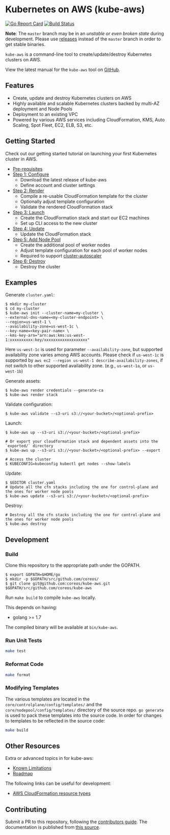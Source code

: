 # Kubernetes on AWS (kube-aws)

[![Go Report Card](https://goreportcard.com/badge/github.com/coreos/kube-aws)](https://goreportcard.com/report/github.com/coreos/kube-aws)
[![Build Status](https://travis-ci.org/coreos/kube-aws.svg?branch=master)](https://travis-ci.org/coreos/kube-aws)

**Note**: The `master` branch may be in an *unstable or even broken state* during development. Please use [releases](https://github.com/coreos/kube-aws/releases) instead of the `master` branch in order to get stable binaries.

`kube-aws` is a command-line tool to create/update/destroy Kubernetes clusters on AWS.

View the latest manual for the `kube-aws` tool on [GitHub](/Documentation/kubernetes-on-aws.md).

## Features

* Create, update and destroy Kubernetes clusters on AWS
* Highly available and scalable Kubernetes clusters backed by multi-AZ deployment and Node Pools
* Deployment to an existing VPC
* Powered by various AWS services including CloudFormation, KMS, Auto Scaling, Spot Fleet, EC2, ELB, S3, etc.

## Getting Started

Check out our getting started tutorial on launching your first Kubernetes cluster in AWS.

* [Pre-requisites](/Documentation/kubernetes-on-aws-prerequisites.md)
* [Step 1: Configure](/Documentation/kubernetes-on-aws.md)
  * Download the latest release of kube-aws
  * Define account and cluster settings
* [Step 2: Render](/Documentation/kubernetes-on-aws-render.md)
  * Compile a re-usable CloudFormation template for the cluster
  * Optionally adjust template configuration
  * Validate the rendered CloudFormation stack
* [Step 3: Launch](/Documentation/kubernetes-on-aws-launch.md)
  * Create the CloudFormation stack and start our EC2 machines
  * Set up CLI access to the new cluster
* [Step 4: Update](/Documentation/kube-aws-cluster-updates.md)
  * Update the CloudFormation stack
* [Step 5: Add Node Pool](/Documentation/kubernetes-on-aws-node-pool.md)
  * Create the additional pool of worker nodes
  * Adjust template configuration for each pool of worker nodes
  * Required to support [cluster-autoscaler](https://github.com/kubernetes/contrib/tree/master/cluster-autoscaler)
* [Step 6: Destroy](/Documentation/kubernetes-on-aws-destroy.md)
  * Destroy the cluster

## Examples

Generate `cluster.yaml`:

```
$ mkdir my-cluster
$ cd my-cluster
$ kube-aws init --cluster-name=my-cluster \
--external-dns-name=<my-cluster-endpoint> \
--region=us-west-1 \
--availability-zone=us-west-1c \
--key-name=<key-pair-name> \
--kms-key-arn="arn:aws:kms:us-west-1:xxxxxxxxxx:key/xxxxxxxxxxxxxxxxxxx"
```

Here `us-west-1c` is used for parameter `--availability-zone`, but supported availability zone varies among AWS accounts.
Please check if `us-west-1c` is supported by `aws ec2 --region us-west-1 describe-availability-zones`, if not switch to other supported availability zone. (e.g., `us-west-1a`, or `us-west-1b`)

Generate assets:

```
$ kube-aws render credentials --generate-ca
$ kube-aws render stack
```

Validate configuration:

```
$ kube-aws validate --s3-uri s3://<your-bucket>/<optional-prefix>
```

Launch:

```
$ kube-aws up --s3-uri s3://<your-bucket>/<optional-prefix>

# Or export your cloudformation stack and dependent assets into the `exported/` directory
$ kube-aws up --s3-uri s3://<your-bucket>/<optional-prefix> --export

# Access the cluster
$ KUBECONFIG=kubeconfig kubectl get nodes --show-labels
```

Update:

```
$ $EDITOR cluster.yaml
# Update all the cfn stacks including the one for control-plane and the ones for worker node pools
$ kube-aws update --s3-uri s3://<your-bucket>/<optional-prefix>
```

Destroy:

```
# Destroy all the cfn stacks including the one for control-plane and the ones for worker node pools
$ kube-aws destroy
```

## Development

### Build

Clone this repository to the appropriate path under the GOPATH.

```
$ export GOPATH=$HOME/go
$ mkdir -p $GOPATH/src/github.com/coreos/
$ git clone git@github.com:coreos/kube-aws.git $GOPATH/src/github.com/coreos/kube-aws
```

Run `make build` to compile `kube-aws` locally.

This depends on having:
* golang >= 1.7

The compiled binary will be available at `bin/kube-aws`.

### Run Unit Tests

```sh
make test
```

### Reformat Code

```sh
make format
```

### Modifying Templates

The various templates are located in the `core/controlplane/config/templates/` and the `core/nodepool/config/templates/` directory of the source repo. `go generate` is used to pack these templates into the source code. In order for changes to templates to be reflected in the source code:

```sh
make build
```

## Other Resources

Extra or advanced topics in for kube-aws:

* [Known Limitations](/Documentation/kubernetes-on-aws-limitations.md)
* [Roadmap](/ROADMAP.md)

The following links can be useful for development:

- [AWS CloudFormation resource types](http://docs.aws.amazon.com/AWSCloudFormation/latest/UserGuide/aws-template-resource-type-ref.html)

## Contributing

Submit a PR to this repository, following the [contributors guide](CONTRIBUTING.md).
The documentation is published from [this source](Documentation/kubernetes-on-aws.md).
